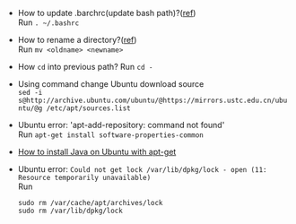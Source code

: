 - How to update .barchrc(update bash path)?([ref][ref_1])  
    Run `. ~/.bashrc`

- How to rename a directory?([ref][ref_2])  
    Run `mv <oldname> <newname>`

- How `cd` into previous path?
    Run `cd -`

- Using command change Ubuntu download source  
    `sed -i s@http://archive.ubuntu.com/ubuntu/@https://mirrors.ustc.edu.cn/ubuntu/@g /etc/apt/sources.list`

- Ubuntu error: 'apt-add-repository: command not found'  
    Run `apt-get install software-properties-common`

- [How to install Java on Ubuntu with apt-get](https://www.digitalocean.com/community/tutorials/how-to-install-java-on-ubuntu-with-apt-get)

- Ubuntu error: `Could not get lock /var/lib/dpkg/lock - open (11: Resource temporarily unavailable)`  
Run
    ```shell
    sudo rm /var/cache/apt/archives/lock
    sudo rm /var/lib/dpkg/lock
    ```

[ref_1]: http://stackoverflow.com/questions/2518127/how-do-i-reload-bashrc-without-logging-out-and-back-in
[ref_2]:
http://askubuntu.com/questions/56326/how-do-i-rename-a-directory-via-the-command-line
